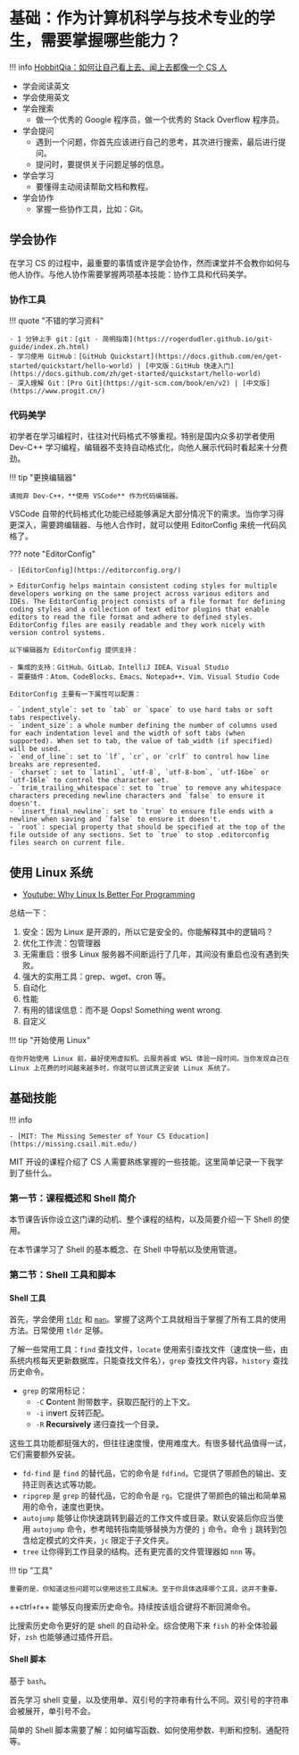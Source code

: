 # 基础：作为计算机科学与技术专业的学生，需要掌握哪些能力？

<!-- prettier-ignore-start -->
!!! info 
    [HobbitQia：如何让自己看上去、闻上去都像一个 CS 人](https://blog.hobbitqia.cc/p/5948019b.html)
<!-- prettier-ignore-end -->

-   学会阅读英文
-   学会使用英文
-   学会搜索
    -   做一个优秀的 Google 程序员，做一个优秀的 Stack Overflow 程序员。
-   学会提问
    -   遇到一个问题，你首先应该进行自己的思考，其次进行搜索，最后进行提问。
    -   提问时，要提供关于问题足够的信息。
-   学会学习
    -   要懂得主动阅读帮助文档和教程。
-   学会协作
    -   掌握一些协作工具，比如：Git。

## 学会协作

在学习 CS 的过程中，最重要的事情或许是学会协作，然而课堂并不会教你如何与他人协作。与他人协作需要掌握两项基本技能：协作工具和代码美学。

### 协作工具

<!-- prettier-ignore-start -->
!!! quote "不错的学习资料"
    
    - 1 分钟上手 git：[git - 简明指南](https://rogerdudler.github.io/git-guide/index.zh.html)
    - 学习使用 GitHub：[GitHub Quickstart](https://docs.github.com/en/get-started/quickstart/hello-world) | [中文版：GitHub 快速入门](https://docs.github.com/zh/get-started/quickstart/hello-world)
    - 深入理解 Git：[Pro Git](https://git-scm.com/book/en/v2) | [中文版](https://www.progit.cn/)
<!-- prettier-ignore-end -->

### 代码美学

初学者在学习编程时，往往对代码格式不够重视。特别是国内众多初学者使用 Dev-C++ 学习编程，编辑器不支持自动格式化，向他人展示代码时看起来十分费劲。

<!-- prettier-ignore-start -->
!!! tip "更换编辑器"
    
    请抛弃 Dev-C++，**使用 VSCode** 作为代码编辑器。
<!-- prettier-ignore-end -->

VSCode 自带的代码格式化功能已经能够满足大部分情况下的需求。当你学习得更深入，需要跨编辑器、与他人合作时，就可以使用 EditorConfig 来统一代码风格了。

<!-- prettier-ignore-start -->
??? note "EditorConfig"
    
    - [EditorConfig](https://editorconfig.org/)
    
    > EditorConfig helps maintain consistent coding styles for multiple developers working on the same project across various editors and IDEs. The EditorConfig project consists of a file format for defining coding styles and a collection of text editor plugins that enable editors to read the file format and adhere to defined styles. EditorConfig files are easily readable and they work nicely with version control systems.
    
    以下编辑器为 EditorConfig 提供支持：
    
    - 集成的支持：GitHub、GitLab、IntelliJ IDEA、Visual Studio
    - 需要插件：Atom、CodeBlocks、Emacs、Notepad++、Vim、Visual Studio Code
    
    EditorConfig 主要有一下属性可以配置：
    
    - `indent_style`: set to `tab` or `space` to use hard tabs or soft tabs respectively.
    - `indent_size`: a whole number defining the number of columns used for each indentation level and the width of soft tabs (when supported). When set to tab, the value of tab_width (if specified) will be used.
    - `end_of_line`: set to `lf`, `cr`, or `crlf` to control how line breaks are represented.
    - `charset`: set to `latin1`, `utf-8`, `utf-8-bom`, `utf-16be` or `utf-16le` to control the character set.
    - `trim_trailing_whitespace`: set to `true` to remove any whitespace characters preceding newline characters and `false` to ensure it doesn't.
    - `insert_final_newline`: set to `true` to ensure file ends with a newline when saving and `false` to ensure it doesn't.
    - `root`: special property that should be specified at the top of the file outside of any sections. Set to `true` to stop .editorconfig files search on current file.
<!-- prettier-ignore-end -->

## 使用 Linux 系统

- [Youtube: Why Linux Is Better For Programming](https://youtu.be/otDOHt_Jges)

总结一下：

1. 安全：因为 Linux 是开源的，所以它是安全的。你能解释其中的逻辑吗？
2. 优化工作流：包管理器
3. 无需重启：很多 Linux 服务器不间断运行了几年，其间没有重启也没有遇到失败。
4. 强大的实用工具：grep、wget、cron 等。
5. 自动化
6. 性能
7. 有用的错误信息：而不是 Oops! Something went wrong.
8. 自定义

<!-- prettier-ignore-start -->
!!! tip "开始使用 Linux"

    在你开始使用 Linux 前，最好使用虚拟机、云服务器或 WSL 体验一段时间。当你发现自己在 Linux 上花费的时间越来越多时，你就可以尝试真正安装 Linux 系统了。
<!-- prettier-ignore-end -->

## 基础技能

<!-- prettier-ignore-start -->
!!! info

    - [MIT: The Missing Semester of Your CS Education](https://missing.csail.mit.edu/)
<!-- prettier-ignore-end -->

MIT 开设的课程介绍了 CS 人需要熟练掌握的一些技能。这里简单记录一下我学到了些什么。

### 第一节：课程概述和 Shell 简介

本节课告诉你设立这门课的动机、整个课程的结构，以及简要介绍一下 Shell 的使用。

在本节课学习了 Shell 的基本概念、在 Shell 中导航以及使用管道。

### 第二节：Shell 工具和脚本

#### Shell 工具

首先，学会使用 [`tldr`](linux/LinuxUtility.md#tldr) 和 [`man`](linux/LinuxBasic.md#man)。掌握了这两个工具就相当于掌握了所有工具的使用方法。日常使用 `tldr` 足够。

了解一些常用工具：`find` 查找文件，`locate` 使用索引查找文件（速度快一些，由系统内核每天更新数据库，只能查找文件名），`grep` 查找文件内容，`history` 查找历史命令。

- `grep` 的常用标记：
    - `-C` **C**ontent 附带数字，获取匹配行的上下文。
    - `-i` in**v**ert 反转匹配。
    - `-R` **Recursively** 递归查找一个目录。

这些工具功能都挺强大的，但往往速度慢，使用难度大。有很多替代品值得一试，它们需要额外安装。

- `fd-find` 是 `find` 的替代品，它的命令是 `fdfind`。它提供了带颜色的输出、支持正则表达式等功能。
- `ripgrep` 是 `grep` 的替代品，它的命令是 `rg`。它提供了带颜色的输出和简单易用的命令，速度也更快。
- `autojump` 能够让你快速跳转到最近的工作文件或目录。默认安装后你应当使用 `autojump` 命令，参考暗转指南能够替换为方便的 `j` 命令。命令 `j` 跳转到包含给定模式的文件夹，`jc` 限定于子文件夹。
- `tree` 让你得到工作目录的结构。还有更完善的文件管理器如 `nnn` 等。

<!-- prettier-ignore-start -->
!!! tip "工具"
    
    重要的是，你知道这些问题可以使用这些工具解决。至于你具体选择哪个工具，这并不重要。
<!-- prettier-ignore-end -->

++ctrl+r++ 能够反向搜索历史命令。持续按该组合键将不断回溯命令。

比搜索历史命令更好的是 shell 的自动补全。综合使用下来 `fish` 的补全体验最好，`zsh` 也能够通过插件开启。

#### Shell 脚本

基于 `bash`。

首先学习 shell 变量，以及使用单、双引号的字符串有什么不同。双引号的字符串会被展开，单引号不会。

简单的 Shell 脚本需要了解：如何编写函数、如何使用参数、判断和控制、通配符等。
